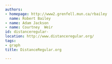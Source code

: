 ```yaml
---
authors:
- homepage: http://www2.grenfell.mun.ca/rbailey
  name: Robert Bailey
- name: Adam Jackson
- name: Courtney  Weir
id: distanceregular-
location: http://www.distanceregular.org/
tags:
- graph
title: DistanceRegular.org

---
```


